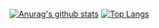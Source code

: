 [![Anurag's github stats](https://github-readme-stats.vercel.app/api?username=deorerohit)](https://github.com/anuraghazra/github-readme-stats)
[![Top Langs](https://github-readme-stats.vercel.app/api/top-langs/?username=anuraghazra)](https://github.com/anuraghazra/github-readme-stats)
